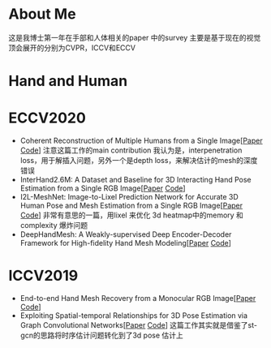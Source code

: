 # About Me
这是我博士第一年在手部和人体相关的paper 中的survey 主要是基于现在的视觉顶会展开的分别为CVPR，ICCV和ECCV

# Hand and Human

# ECCV2020
- Coherent Reconstruction of Multiple Humans from a Single Image\[[Paper](https://arxiv.org/pdf/2006.08586.pdf) [Code](https://github.com/JiangWenPL/multiperson)\]   注意这篇工作的main contribution 我认为是，interpenetration loss，用于解插入问题，另外一个是depth loss，来解决估计的mesh的深度错误
- InterHand2.6M: A Dataset and Baseline for 3D Interacting Hand Pose Estimation from a Single RGB Image\[[Paper](https://arxiv.org/abs/2008.09309) [Code](https://github.com/facebookresearch/InterHand2.6M)\]
- I2L-MeshNet: Image-to-Lixel Prediction Network for Accurate 3D Human Pose and Mesh Estimation from a Single RGB Image\[[Paper](https://arxiv.org/abs/2008.03713) [Code](https://github.com/mks0601/I2L-MeshNet_RELEASE)\] 非常有意思的一篇，用lixel 来优化 3d heatmap中的memory 和complexity 爆炸问题
- DeepHandMesh: A Weakly-supervised Deep Encoder-Decoder Framework for High-fidelity Hand Mesh Modeling\[[Paper](https://link.springer.com/chapter/10.1007/978-3-030-58536-5_26) [Code](https://mks0601.github.io/DeepHandMesh/)\]

# ICCV2019
- End-to-end Hand Mesh Recovery from a Monocular RGB Image\[[Paper](https://arxiv.org/abs/1902.09305) [Code](https://github.com/MandyMo/HAMR)\]
- Exploiting Spatial-temporal Relationships for 3D Pose Estimation via Graph Convolutional Networks\[[Paper](https://openaccess.thecvf.com/content_ICCV_2019/papers/Cai_Exploiting_Spatial-Temporal_Relationships_for_3D_Pose_Estimation_via_Graph_Convolutional_ICCV_2019_paper.pdf) [Code](https://github.com/vanoracai/Exploiting-Spatial-temporal-Relationships-for-3D-Pose-Estimation-via-Graph-Convolutional-Networks)\] 这篇工作其实就是借鉴了st-gcn的思路将时序估计问题转化到了3d pose 估计上


